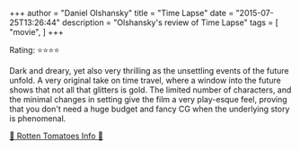 +++
author = "Daniel Olshansky"
title = "Time Lapse"
date = "2015-07-25T13:26:44"
description = "Olshansky's review of Time Lapse"
tags = [
    "movie",
]
+++

Rating: ⭐⭐⭐⭐

Dark and dreary, yet also very thrilling as the unsettling events of the future unfold. A very original take on time travel, where a window into the future shows that not all that glitters is gold. The limited number of characters, and the minimal changes in setting give the film a very play-esque feel, proving that you don't need a huge budget and fancy CG when the underlying story is phenomenal.

[🍅 Rotten Tomatoes Info 🍅](https://www.rottentomatoes.com//m/time_lapse_2015)